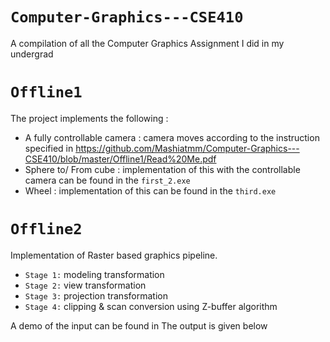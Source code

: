 # **`Computer-Graphics---CSE410`**
A compilation of all the Computer Graphics Assignment I did in my undergrad

# `Offline1`
The project implements the following :
- A fully controllable camera : camera moves according to the instruction specified in https://github.com/Mashiatmm/Computer-Graphics---CSE410/blob/master/Offline1/Read%20Me.pdf
- Sphere to/ From cube : implementation of this with the controllable camera can be found in the `first_2.exe`
- Wheel : implementation of this can be found in the `third.exe`

# `Offline2`
Implementation of Raster based graphics pipeline.
- `Stage 1:` modeling transformation
- `Stage 2:` view transformation
- `Stage 3:` projection transformation
- `Stage 4:` clipping & scan conversion using Z-buffer algorithm

A demo of the input can be found in 
The output is given below



